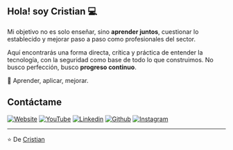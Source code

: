 ## Hola! soy Cristian :computer:

Mi objetivo no es solo enseñar, sino **aprender juntos**, cuestionar lo establecido y mejorar paso a paso como profesionales del sector.

Aquí encontrarás una forma directa, crítica y práctica de entender la tecnología, con la seguridad como base de todo lo que construimos.
No busco perfección, busco **progreso continuo**.

🧠 Aprender, aplicar, mejorar.

## Contáctame

[![Website](https://img.shields.io/badge/-Website-blue?style=flat-square&logo=home-assistant&logoColor=white&link=https://cristianbaeza.com/)](https://cristianbaeza.com/)
[![YouTube](https://img.shields.io/badge/-BaezaTech-FF0000?style=flat-square&logo=youtube&logoColor=white&link=https://www.youtube.com/@baezatech)](https://www.youtube.com/@baezatech)
[![Linkedin](https://img.shields.io/badge/-LinkedIn-0A66C2?style=flat-square&logo=linkedin&logoColor=white&link=https://www.linkedin.com/in/cristian-baeza-benitez)](https://www.linkedin.com/in/cristian-baeza-benitez)
[![Github](https://img.shields.io/github/followers/cristianbaeza0612?label=Follow&style=social)](https://github.com/cristianbaeza0612)
[![Instagram](https://img.shields.io/badge/-@cristianbaezabenitez-E4405F?style=flat-square&logo=instagram&logoColor=white&link=https://www.instagram.com/cristianbaezabenitez/)](https://www.instagram.com/cristianbaezabenitez/)

---
⭐️ De [Cristian](https://github.com/cristianbaeza0612)